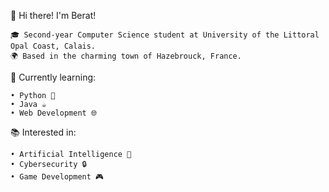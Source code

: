 👋 Hi there! I'm Berat!

    🎓 Second-year Computer Science student at University of the Littoral Opal Coast, Calais.
    🌍 Based in the charming town of Hazebrouck, France.

🌟 Currently learning:

    • Python 🐍
    • Java ☕
    • Web Development 🌐

📚 Interested in:

    • Artificial Intelligence 🤖
    • Cybersecurity 🔒
    • Game Development 🎮
